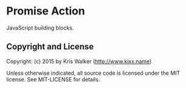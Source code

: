 Promise Action
==============

JavaScript building blocks.

Copyright and License
---------------------
Copyright: (c) 2015 by Kris Walker (http://www.kixx.name)

Unless otherwise indicated, all source code is licensed under the MIT license. See MIT-LICENSE for details.

